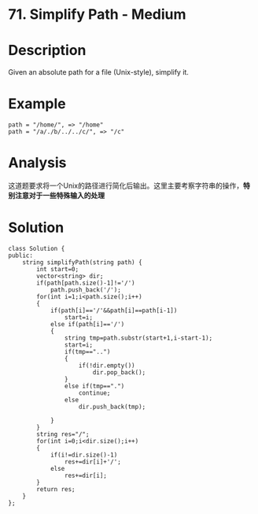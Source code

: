 # 71. Simplify Path - Medium

# Description
Given an absolute path for a file (Unix-style), simplify it.

# Example
```
path = "/home/", => "/home"
path = "/a/./b/../../c/", => "/c"
```

# Analysis
这道题要求将一个Unix的路径进行简化后输出。这里主要考察字符串的操作，**特别注意对于一些特殊输入的处理**

# Solution
```
class Solution {
public:
    string simplifyPath(string path) {
        int start=0;
        vector<string> dir;
        if(path[path.size()-1]!='/')
            path.push_back('/');
        for(int i=1;i<path.size();i++)
        {
            if(path[i]=='/'&&path[i]==path[i-1])
                start=i;
            else if(path[i]=='/')
            {
                string tmp=path.substr(start+1,i-start-1);
                start=i;
                if(tmp=="..")
                {
                    if(!dir.empty())
                        dir.pop_back();
                }
                else if(tmp==".")
                    continue;
                else
                    dir.push_back(tmp);

            }
        }
        string res="/";
        for(int i=0;i<dir.size();i++)
        {
            if(i!=dir.size()-1)
                res+=dir[i]+'/';
            else
                res+=dir[i];
        }
        return res;
    }
};
```
